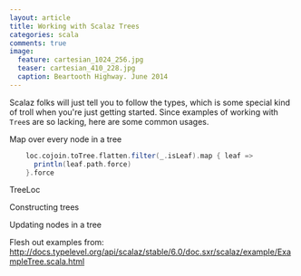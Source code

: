 ```yaml
---
layout: article
title: Working with Scalaz Trees
categories: scala
comments: true
image:
  feature: cartesian_1024_256.jpg
  teaser: cartesian_410_228.jpg
  caption: Beartooth Highway. June 2014
---
```


Scalaz folks will just tell you to follow the types, which is some special kind
of troll when you're just getting started. Since examples of working with
`Tree`s are so lacking, here are some common usages.

Map over every node in a tree

```scala
    loc.cojoin.toTree.flatten.filter(_.isLeaf).map { leaf =>
      println(leaf.path.force)
    }.force
```


TreeLoc

Constructing trees

Updating nodes in a tree


Flesh out examples from:
http://docs.typelevel.org/api/scalaz/stable/6.0/doc.sxr/scalaz/example/ExampleTree.scala.html

